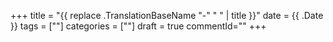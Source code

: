 +++
title = "{{ replace .TranslationBaseName "-" " " | title }}"
date = {{ .Date }}
tags = [""]
categories = [""]
draft = true
commentId=""
+++
